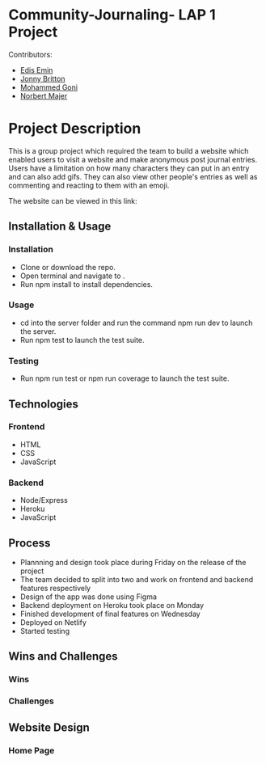 # Community-Journaling- LAP 1 Project

  Contributors:

- [Edis Emin](./edis.md)
- [Jonny Britton](./jonny.md)
- [Mohammed Goni](./mohammed.md)
- [Norbert Majer](./norbert.md)

# Project Description
This is a group project which required the team to build a website which enabled users 
to visit a website and make anonymous post journal entries. Users have a limitation on 
how many characters they can put in an entry and can also add gifs. They can also view other 
people's entries as well as commenting and reacting to them with an emoji. 

The website can be viewed in this link:

## Installation & Usage

### Installation
- Clone or download the repo.
- Open terminal and navigate to .
- Run npm install to install dependencies.

### Usage
- cd into the server folder and run the command npm run dev to launch the server.
- Run npm test to launch the test suite.

### Testing
- Run npm run test or npm run coverage to launch the test suite.

## Technologies

### Frontend
- HTML
- CSS
- JavaScript

### Backend
- Node/Express
- Heroku
- JavaScript

## Process
- Plannning and design took place during Friday on the release of the project 
- The team decided to split into two and work on frontend and backend features respectively
- Design of the app was done using Figma
- Backend deployment on Heroku took place on Monday
- Finished development of final features on Wednesday
- Deployed on Netlify
- Started testing


## Wins and Challenges

### Wins

### Challenges

## Website Design

### Home Page


